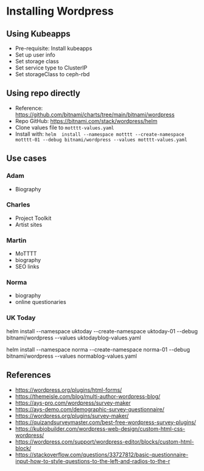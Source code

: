 # Installing Wordpress

## Using Kubeapps

- Pre-requisite: Install kubeapps
- Set up user info
- Set storage class
- Set service type to ClusterIP
- Set storageClass to ceph-rbd

## Using repo directly

- Reference: <https://github.com/bitnami/charts/tree/main/bitnami/wordpress>
- Repo GitHub: <https://bitnami.com/stack/wordpress/helm>
- Clone values file to `motttt-values.yaml`
- Install with: `helm  install --namespace motttt --create-namespace motttt-01 --debug bitnami/wordpress --values motttt-values.yaml`

## Use cases

### Adam

- Biography

### Charles

- Project Toolkit
- Artist sites

### Martin

- MoTTTT
- biography
- SEO links

### Norma

- biography
- online questionaries

### UK Today

helm  install --namespace uktoday --create-namespace uktoday-01 --debug bitnami/wordpress --values uktodayblog-values.yaml

helm  install --namespace norma --create-namespace norma-01 --debug bitnami/wordpress --values normablog-values.yaml

## References

- <https://wordpress.org/plugins/html-forms/>
- <https://themeisle.com/blog/multi-author-wordpress-blog/>
- <https://ays-pro.com/wordpress/survey-maker>
- <https://ays-demo.com/demographic-survey-questionnaire/>
- <https://wordpress.org/plugins/survey-maker/>
- <https://quizandsurveymaster.com/best-free-wordpress-survey-plugins/>
- <https://kubiobuilder.com/wordpress-web-design/custom-html-css-wordpress/>
- <https://wordpress.com/support/wordpress-editor/blocks/custom-html-block/>
- <https://stackoverflow.com/questions/33727812/basic-questionnaire-input-how-to-style-questions-to-the-left-and-radios-to-the-r>